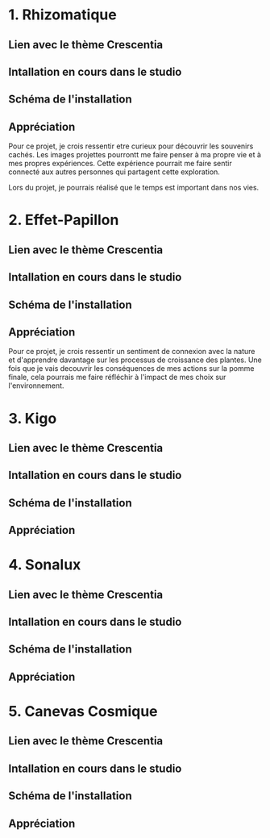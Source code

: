 # 1. Rhizomatique

## Lien avec le thème Crescentia 

## Intallation en cours dans le studio

## Schéma de l'installation 

## Appréciation
Pour ce projet, je crois ressentir etre curieux pour découvrir les souvenirs cachés. Les images projettes pourrontt me faire penser à ma propre vie et à mes propres expériences. Cette expérience pourrait me faire sentir connecté aux autres personnes qui partagent cette exploration.

Lors du projet, je pourrais réalisé que le temps est important dans nos vies.

# 2. Effet-Papillon

## Lien avec le thème Crescentia 

## Intallation en cours dans le studio

## Schéma de l'installation 

## Appréciation
Pour ce projet, je crois ressentir un sentiment de connexion avec la nature et d'apprendre davantage sur les processus de croissance des plantes. Une fois que je vais decouvrir les conséquences de mes actions sur la pomme finale, cela pourrais me faire réfléchir à l'impact de mes choix sur l'environnement.

# 3. Kigo

## Lien avec le thème Crescentia 

## Intallation en cours dans le studio

## Schéma de l'installation 

## Appréciation

# 4. Sonalux

## Lien avec le thème Crescentia 

## Intallation en cours dans le studio

## Schéma de l'installation 

## Appréciation

 # 5. Canevas Cosmique

## Lien avec le thème Crescentia 

## Intallation en cours dans le studio

## Schéma de l'installation 

## Appréciation
